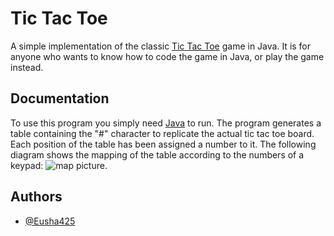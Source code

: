 # Tic Tac Toe

A simple implementation of the classic [Tic Tac Toe](https://en.wikipedia.org/wiki/Tic-tac-toe) game in Java. It is for anyone who wants to know how to code the game in Java, or play the game instead.

## Documentation

To use this program you simply need [Java](https://www.oracle.com/java/technologies/downloads/) to run. The program generates a table containing the "#" character to replicate the actual tic tac toe board. Each position of the table has been assigned a number to it.  The following diagram shows the mapping of the table according to the numbers of a keypad: 
![map picture](file:///C:/Users/Gazi%20Eusha/Downloads/Screenshot%202022-12-02%20213225.png).

## Authors

- [@Eusha425](https://github.com/Eusha425)
